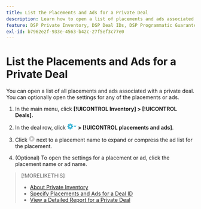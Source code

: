 ```yaml
---
title: List the Placements and Ads for a Private Deal
description: Learn how to open a list of placements and ads associated with a private deal.
feature: DSP Private Inventory, DSP Deal IDs, DSP Programmatic Guaranteed Deals
exl-id: b7962e2f-933e-4563-b42c-27f5ef3c77e0
---
```

# List the Placements and Ads for a Private Deal

You can open a list of all placements and ads associated with a private deal. You can optionally open the settings for any of the placements or ads.

1. In the main menu, click **[!UICONTROL Inventory] > [!UICONTROL Deals].**

1. In the deal row, click  ![Options menu](/help/dsp/assets/options-menu.png) **> [!UICONTROL placements and ads]**.

1. Click ![Expand/Compress](/help/dsp/assets/play.png) next to a placement name to expand or compress the ad list for the placement.

1. (Optional) To open the settings for a placement or ad, click the placement name or ad name.

>[!MORELIKETHIS]
>
>* [About Private Inventory](private-inventory-about.md)
>* [Specify Placements and Ads for a Deal ID](deal-id-attach-placements.md)
>* [View a Detailed Report for a Private Deal](private-deal-view-report.md)
